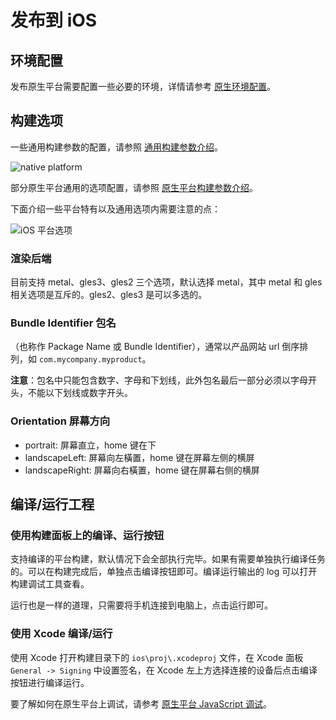 # 发布到 iOS

## 环境配置

发布原生平台需要配置一些必要的环境，详情请参考 [原生环境配置](setup-native-development.md)。

## 构建选项

一些通用构建参数的配置，请参照 [通用构建参数介绍](build-options.md)。

![native platform](publish-native/native_platform.jpg)

部分原生平台通用的选项配置，请参照 [原生平台构建参数介绍](native-options.md)。

下面介绍一些平台特有以及通用选项内需要注意的点：

![iOS 平台选项](publish-native/ios_options.png)

### 渲染后端

目前支持 metal、gles3、gles2 三个选项，默认选择 metal，其中 metal 和 gles 相关选项是互斥的。gles2、gles3 是可以多选的。

### Bundle Identifier 包名

（也称作 Package Name 或 Bundle Identifier），通常以产品网站 url 倒序排列，如 `com.mycompany.myproduct`。

**注意**：包名中只能包含数字、字母和下划线，此外包名最后一部分必须以字母开头，不能以下划线或数字开头。

### Orientation 屏幕方向

- portrait: 屏幕直立，home 键在下
- landscapeLeft: 屏幕向左橫置，home 键在屏幕左侧的横屏
- landscapeRight: 屏幕向右橫置，home 键在屏幕右侧的横屏

## 编译/运行工程

### 使用构建面板上的编译、运行按钮

支持编译的平台构建，默认情况下会全部执行完毕。如果有需要单独执行编译任务的。可以在构建完成后，单独点击编译按钮即可。编译运行输出的 log 可以打开构建调试工具查看。

运行也是一样的道理，只需要将手机连接到电脑上，点击运行即可。

### 使用 Xcode 编译/运行

使用 Xcode 打开构建目录下的 `ios\proj\.xcodeproj` 文件，在 Xcode 面板 `General -> Signing` 中设置签名，在 Xcode 左上方选择连接的设备后点击编译按钮进行编译运行。

要了解如何在原生平台上调试，请参考 [原生平台 JavaScript 调试](debug-jsb.md)。
